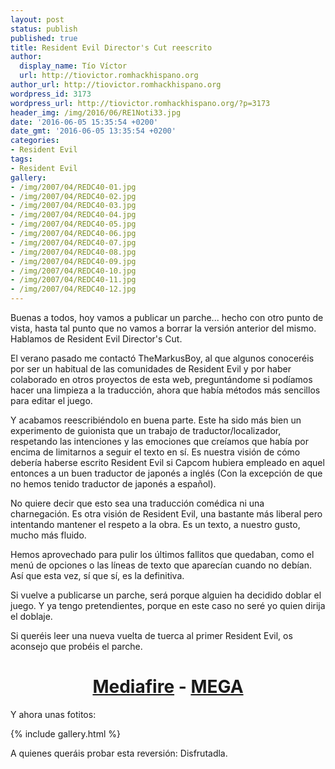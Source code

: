 ```yaml
---
layout: post
status: publish
published: true
title: Resident Evil Director's Cut reescrito
author:
  display_name: Tío Víctor
  url: http://tiovictor.romhackhispano.org
author_url: http://tiovictor.romhackhispano.org
wordpress_id: 3173
wordpress_url: http://tiovictor.romhackhispano.org/?p=3173
header_img: /img/2016/06/RE1Noti33.jpg
date: '2016-06-05 15:35:54 +0200'
date_gmt: '2016-06-05 13:35:54 +0200'
categories:
- Resident Evil
tags:
- Resident Evil
gallery:
- /img/2007/04/REDC40-01.jpg
- /img/2007/04/REDC40-02.jpg
- /img/2007/04/REDC40-03.jpg
- /img/2007/04/REDC40-04.jpg
- /img/2007/04/REDC40-05.jpg
- /img/2007/04/REDC40-06.jpg
- /img/2007/04/REDC40-07.jpg
- /img/2007/04/REDC40-08.jpg
- /img/2007/04/REDC40-09.jpg
- /img/2007/04/REDC40-10.jpg
- /img/2007/04/REDC40-11.jpg
- /img/2007/04/REDC40-12.jpg
---
```


Buenas a todos, hoy vamos a publicar un parche... hecho con otro punto de vista, hasta tal punto que no vamos
a borrar la versión anterior del mismo. Hablamos de Resident Evil Director's Cut.

El verano pasado me contactó TheMarkusBoy, al que algunos conoceréis por ser un habitual de las comunidades de
Resident Evil y por haber colaborado en otros proyectos de esta web, preguntándome si podíamos hacer una limpieza
a la traducción, ahora que había métodos más sencillos para editar el juego.

Y acabamos reescribiéndolo en buena parte. Este ha sido más bien un experimento de guionista que un trabajo de
traductor/localizador, respetando las intenciones y las emociones que creíamos que había por encima de limitarnos
a seguir el texto en sí. Es nuestra visión de cómo debería haberse escrito Resident Evil si Capcom hubiera empleado
en aquel entonces a un buen traductor de japonés a inglés (Con la excepción de que no hemos tenido traductor de
japonés a español).

<!--more-->

No quiere decir que esto sea una traducción comédica ni una charnegación. Es otra visión de Resident Evil,
una bastante más liberal pero intentando mantener el respeto a la obra. Es un texto, a nuestro gusto, mucho más fluido.

Hemos aprovechado para pulir los últimos fallitos que quedaban, como el menú de opciones o las líneas
de texto que aparecían cuando no debían. Así que esta vez, sí que sí, es la definitiva.

Si vuelve a publicarse un parche, será porque alguien ha decidido doblar el juego. Y ya tengo pretendientes,
porque en este caso no seré yo quien dirija el doblaje.

Si queréis leer una nueva vuelta de tuerca al primer Resident Evil, os aconsejo que probéis el parche.

<h1 style="text-align: center;"><strong><a href="http://www.mediafire.com/download/026swg0b4prpzw3/REDC-V40.7z">Mediafire</a> - <a href="https://mega.nz/#!URUDhIZQ!OOreSOXDSE9Vp6KI6iZ_vnRZyXm3wUdCDvJmUEMnuAE">MEGA</a></strong></h1>

Y ahora unas fotitos:

{% include gallery.html %}

A quienes queráis probar esta reversión: Disfrutadla.
